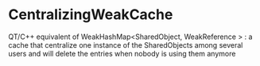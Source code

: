 # CentralizingWeakCache

QT/C++ equivalent of WeakHashMap<SharedObject, WeakReference<SharedObject> > : a cache that centralize one instance of the SharedObjects among several users and will delete the entries when nobody is using them anymore 
